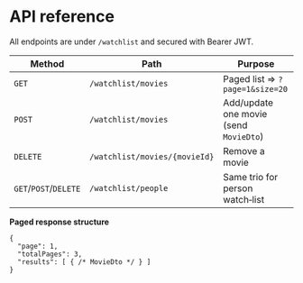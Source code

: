 # API reference

All endpoints are under `/watchlist` and secured with Bearer JWT.

| Method                | Path                          | Purpose                                |
| --------------------- | ----------------------------- | -------------------------------------- |
| `GET`                 | `/watchlist/movies`           | Paged list ⇒ `?page=1&size=20`         |
| `POST`                | `/watchlist/movies`           | Add/update one movie (send `MovieDto`) |
| `DELETE`              | `/watchlist/movies/{movieId}` | Remove a movie                         |
| `GET`/`POST`/`DELETE` | `/watchlist/people`           | Same trio for person watch‑list        |

**Paged response structure**

```jsonc
{
  "page": 1,
  "totalPages": 3,
  "results": [ { /* MovieDto */ } ]
}
```